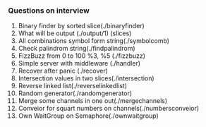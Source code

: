 ### Questions on interview

1. Binary finder by sorted slice(./binaryfinder)
2. What will be output (./output/1) (slices)
3. All combinations symbol form string(./symbolcomb)
4. Check palindrom string(./findpalindrom)
5. FizzBuzz from 0 to 100 %3, %5 (./fizzbuzz)
6. Simple server with middleware (./handler)
7. Recover after panic (./recover)
8. Intersection values in two slices(./intersection)
9. Reverse linked list(./reverselinkedlist)
10. Random generator(./randomgenerator)
11. Merge some channels in one out(./mergechannels)
12. Conveior for squart numbers on channels(./numbersconveior)
13. Own WaitGroup on Semaphore(./ownwaitgroup)
